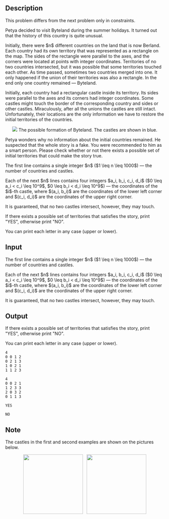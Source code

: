 ## Description

<div><p><span class="tex-font-style-it">This problem differs from the next problem only in constraints.</span></p><p>Petya decided to visit Byteland during the summer holidays. It turned out that the history of this country is quite unusual.</p><p>Initially, there were $n$ different countries on the land that is now Berland. Each country had its own territory that was represented as a rectangle on the map. The sides of the rectangle were parallel to the axes, and the corners were located at points with integer coordinates. Territories of no two countries intersected, but it was possible that some territories touched each other. As time passed, sometimes two countries merged into one. It only happened if the union of their territories was also a rectangle. In the end only one country remained&nbsp;— Byteland.</p><p>Initially, each country had a rectangular castle inside its territory. Its sides were parallel to the axes and its corners had integer coordinates. Some castles might touch the border of the corresponding country and sides or other castles. Miraculously, after all the unions the castles are still intact. Unfortunately, their locations are the only information we have to restore the initial territories of the countries.</p><center> <img class="tex-graphics" src="file://qM3sdkQE.png" style="max-width: 100.0%;max-height: 100.0%;"> The possible formation of Byteland. The castles are shown in blue. </center><p>Petya wonders why no information about the initial countries remained. He suspected that the whole story is a fake. You were recommended to him as a smart person. Please check whether or not there exists a possible set of initial territories that could make the story true.</p></div><div class="input-specification"><p>The first line contains a single integer $n$ ($1 \leq n \leq 1000$)&nbsp;— the number of countries and castles.</p><p>Each of the next $n$ lines contains four integers $a_i, b_i, c_i, d_i$ ($0 \leq a_i &lt; c_i \leq 10^9$, $0 \leq b_i &lt; d_i \leq 10^9$)&nbsp;— the coordinates of the $i$-th castle, where $(a_i, b_i)$ are the coordinates of the lower left corner and $(c_i, d_i)$ are the coordinates of the upper right corner.</p><p>It is guaranteed, that no two castles intersect, however, they may touch.</p></div><div class="output-specification"><p>If there exists a possible set of territories that satisfies the story, print "<span class="tex-font-style-tt">YES</span>", otherwise print "<span class="tex-font-style-tt">NO</span>".</p><p>You can print each letter in any case (upper or lower).</p></div>

## Input

<p>The first line contains a single integer $n$ ($1 \leq n \leq 1000$)&nbsp;— the number of countries and castles.</p><p>Each of the next $n$ lines contains four integers $a_i, b_i, c_i, d_i$ ($0 \leq a_i &lt; c_i \leq 10^9$, $0 \leq b_i &lt; d_i \leq 10^9$)&nbsp;— the coordinates of the $i$-th castle, where $(a_i, b_i)$ are the coordinates of the lower left corner and $(c_i, d_i)$ are the coordinates of the upper right corner.</p><p>It is guaranteed, that no two castles intersect, however, they may touch.</p>

## Output

<p>If there exists a possible set of territories that satisfies the story, print "<span class="tex-font-style-tt">YES</span>", otherwise print "<span class="tex-font-style-tt">NO</span>".</p><p>You can print each letter in any case (upper or lower).</p>





```input1
4
0 0 1 2
0 2 1 3
1 0 2 1
1 1 2 3
```




```input2
4
0 0 2 1
1 2 3 3
2 0 3 2
0 1 1 3
```




```output1
YES
```




```output2
NO
```



## Note

<p>The castles in the first and second examples are shown on the pictures below. </p><center> <img class="tex-graphics" height="189px" src="file://GwrR9Trd.png" style="max-width: 100.0%;max-height: 100.0%;" width="189px"> &nbsp; <img class="tex-graphics" height="189px" src="file://gYlkIISf.png" style="max-width: 100.0%;max-height: 100.0%;" width="189px"> </center>
